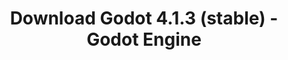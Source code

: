 ---
# Generated by /scripts/js/download_archive_generator !!! do not edit by hand !!!
title: 'Download Godot 4.1.3 (stable) - Godot Engine'
type: 'download/archive'
name: '4.1.3'
flavor: 'stable'
release_date: '2023-11-01T03:00:00-00:00'
release_notes: '/article/maintenance-release-godot-4-1-3/'
links:
  android.apk:
    name: 'android.apk'
    title: 'Android'
    caption: 'Universal APK (ARM64 + ARMv7 + x86_64 + x86)'
    tags:
      - 'APK download'
      - 'ARM64/v7'
      - 'x86 (64 & 32 bit)'
    hosts:
      github_builds:
        regular: 'https://github.com/godotengine/godot-builds/releases/download/4.1.3-stable/Godot_v4.1.3-stable_android_editor.apk'
        mono: '#'
      github:
        regular: 'https://github.com/godotengine/godot/releases/download/4.1.3-stable/Godot_v4.1.3-stable_android_editor.apk'
        mono: '#'
  linux.64:
    name: 'linux.64'
    title: 'Linux'
    caption: 'Standard (x86_64)'
    tags:
      - '64 bit'
    hosts:
      github_builds:
        regular: 'https://github.com/godotengine/godot-builds/releases/download/4.1.3-stable/Godot_v4.1.3-stable_linux.x86_64.zip'
        mono: 'https://github.com/godotengine/godot-builds/releases/download/4.1.3-stable/Godot_v4.1.3-stable_mono_linux_x86_64.zip'
      github:
        regular: 'https://github.com/godotengine/godot/releases/download/4.1.3-stable/Godot_v4.1.3-stable_linux.x86_64.zip'
        mono: 'https://github.com/godotengine/godot/releases/download/4.1.3-stable/Godot_v4.1.3-stable_mono_linux_x86_64.zip'
  macos.universal:
    name: 'macos.universal'
    title: 'macOS'
    caption: 'Universal (x86_64 + Apple Silicon)'
    tags:
      - 'Intel/Apple Silicon'
      - '64 bit'
    hosts:
      github_builds:
        regular: 'https://github.com/godotengine/godot-builds/releases/download/4.1.3-stable/Godot_v4.1.3-stable_macos.universal.zip'
        mono: 'https://github.com/godotengine/godot-builds/releases/download/4.1.3-stable/Godot_v4.1.3-stable_mono_macos.universal.zip'
      github:
        regular: 'https://github.com/godotengine/godot/releases/download/4.1.3-stable/Godot_v4.1.3-stable_macos.universal.zip'
        mono: 'https://github.com/godotengine/godot/releases/download/4.1.3-stable/Godot_v4.1.3-stable_mono_macos.universal.zip'
  windows.64:
    name: 'windows.64'
    title: 'Windows'
    caption: 'Standard (x86_64)'
    tags:
      - '64 bit'
    hosts:
      github_builds:
        regular: 'https://github.com/godotengine/godot-builds/releases/download/4.1.3-stable/Godot_v4.1.3-stable_win64.exe.zip'
        mono: 'https://github.com/godotengine/godot-builds/releases/download/4.1.3-stable/Godot_v4.1.3-stable_mono_win64.zip'
      github:
        regular: 'https://github.com/godotengine/godot/releases/download/4.1.3-stable/Godot_v4.1.3-stable_win64.exe.zip'
        mono: 'https://github.com/godotengine/godot/releases/download/4.1.3-stable/Godot_v4.1.3-stable_mono_win64.zip'
  web:
    name: 'web'
    title: 'Web editor'
    caption: ''
    tags:
      - 'Self-hosted'
      - 'Cross-platform'
    hosts:
      github_builds:
        regular: 'https://github.com/godotengine/godot-builds/releases/download/4.1.3-stable/Godot_v4.1.3-stable_web_editor.zip'
        mono: '#'
      github:
        regular: 'https://github.com/godotengine/godot/releases/download/4.1.3-stable/Godot_v4.1.3-stable_web_editor.zip'
        mono: '#'
  linux.arm64:
    name: 'linux.arm64'
    title: 'Linux'
    caption: 'Standard (ARM64)'
    tags:
      - 'ARM64'
      - '64 bit'
    hosts:
      github_builds:
        regular: 'https://github.com/godotengine/godot-builds/releases/download/4.1.3-stable/Godot_v4.1.3-stable_linux.arm64.zip'
        mono: 'https://github.com/godotengine/godot-builds/releases/download/4.1.3-stable/Godot_v4.1.3-stable_mono_linux_arm64.zip'
      github:
        regular: 'https://github.com/godotengine/godot/releases/download/4.1.3-stable/Godot_v4.1.3-stable_linux.arm64.zip'
        mono: 'https://github.com/godotengine/godot/releases/download/4.1.3-stable/Godot_v4.1.3-stable_mono_linux_arm64.zip'
  linux.32:
    name: 'linux.32'
    title: 'Linux'
    caption: 'Standard (x86)'
    tags:
      - '32 bit'
    hosts:
      github_builds:
        regular: 'https://github.com/godotengine/godot-builds/releases/download/4.1.3-stable/Godot_v4.1.3-stable_linux.x86_32.zip'
        mono: 'https://github.com/godotengine/godot-builds/releases/download/4.1.3-stable/Godot_v4.1.3-stable_mono_linux_x86_32.zip'
      github:
        regular: 'https://github.com/godotengine/godot/releases/download/4.1.3-stable/Godot_v4.1.3-stable_linux.x86_32.zip'
        mono: 'https://github.com/godotengine/godot/releases/download/4.1.3-stable/Godot_v4.1.3-stable_mono_linux_x86_32.zip'
  linux.arm32:
    name: 'linux.arm32'
    title: 'Linux'
    caption: 'Standard (ARM32)'
    tags:
      - 'ARM32'
      - '32 bit'
    hosts:
      github_builds:
        regular: 'https://github.com/godotengine/godot-builds/releases/download/4.1.3-stable/Godot_v4.1.3-stable_linux.arm32.zip'
        mono: 'https://github.com/godotengine/godot-builds/releases/download/4.1.3-stable/Godot_v4.1.3-stable_mono_linux_arm32.zip'
      github:
        regular: 'https://github.com/godotengine/godot/releases/download/4.1.3-stable/Godot_v4.1.3-stable_linux.arm32.zip'
        mono: 'https://github.com/godotengine/godot/releases/download/4.1.3-stable/Godot_v4.1.3-stable_mono_linux_arm32.zip'
  windows.32:
    name: 'windows.32'
    title: 'Windows'
    caption: 'Standard (x86)'
    tags:
      - '32 bit'
    hosts:
      github_builds:
        regular: 'https://github.com/godotengine/godot-builds/releases/download/4.1.3-stable/Godot_v4.1.3-stable_win32.exe.zip'
        mono: 'https://github.com/godotengine/godot-builds/releases/download/4.1.3-stable/Godot_v4.1.3-stable_mono_win32.zip'
      github:
        regular: 'https://github.com/godotengine/godot/releases/download/4.1.3-stable/Godot_v4.1.3-stable_win32.exe.zip'
        mono: 'https://github.com/godotengine/godot/releases/download/4.1.3-stable/Godot_v4.1.3-stable_mono_win32.zip'
  aar_library:
    name: 'aar_library'
    title: 'AAR library'
    caption: ''
    tags:
      - 'Android plugins'
      - 'Java'
      - 'Kotlin'
    hosts:
      github_builds:
        regular: 'https://github.com/godotengine/godot-builds/releases/download/4.1.3-stable/godot-lib.4.1.3.stable.template_release.aar'
        mono: '#'
      github:
        regular: 'https://github.com/godotengine/godot/releases/download/4.1.3-stable/godot-lib.4.1.3.stable.template_release.aar'
        mono: '#'
  templates:
    name: 'templates'
    title: 'Export templates'
    caption: ''
    tags:
      - 'Used to export your games to all supported platforms'
    hosts:
      github_builds:
        regular: 'https://github.com/godotengine/godot-builds/releases/download/4.1.3-stable/Godot_v4.1.3-stable_export_templates.tpz'
        mono: 'https://github.com/godotengine/godot-builds/releases/download/4.1.3-stable/Godot_v4.1.3-stable_mono_export_templates.tpz'
      github:
        regular: 'https://github.com/godotengine/godot/releases/download/4.1.3-stable/Godot_v4.1.3-stable_export_templates.tpz'
        mono: 'https://github.com/godotengine/godot/releases/download/4.1.3-stable/Godot_v4.1.3-stable_mono_export_templates.tpz'
primaryPlatforms:
  - 'android.apk'
  - 'linux.64'
  - 'macos.universal'
  - 'windows.64'
  - 'web'
  - 'templates'
---